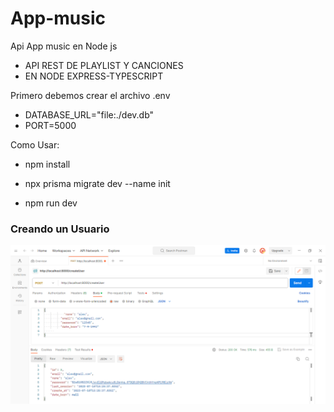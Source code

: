 # App-music
Api App music en Node js

- API REST DE PLAYLIST Y CANCIONES 
- EN NODE EXPRESS-TYPESCRIPT

Primero debemos crear el archivo .env
- DATABASE_URL="file:./dev.db"
- PORT=5000


Como Usar:

- npm install

- npx prisma migrate dev --name init

- npm run dev


### Creando un Usuario
<img src="https://github.com/alexbarretoz/App-music/blob/main/usuario.png">























